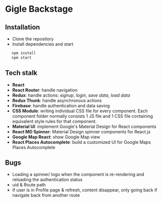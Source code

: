 # Gigle Backstage
## Installation
* Clone the repository
* Install dependencies and start 
```javascript
   npm install
   npm start
```

## Tech stalk 
* **React**
* **React Router**: handle navigation
* **Redux**: handle actions: *signup*, *login*, *save data*, *load data*
* **Redux Thunk**: handle asynchronous actions
* **Firebase**: handle authentication and data saving 
* **CSS Module**: writing individual CSS file for every component. Each component folder normally consists 1 JS file and 1 CSS file containing equivalent style rules for that component. 
* **Material UI**: implement Google's Material Design for React components
* **React MD Spinner**: Material Design spinner components for React.js
* **Google Map React**: show Google Map view 
* **React Places Autocomplete**: build a customized UI for Google Maps Places Autocomplete

## Bugs
* Loading a spinner/ logo when the component is re-rendering and reloading the authentication status
* uid & Route path
* If user is in Profile page & refresh, content disappear, only going back if navigate back from another route